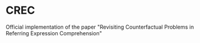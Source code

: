 # CREC
Official implementation of the paper "Revisiting Counterfactual Problems in Referring Expression Comprehension"
